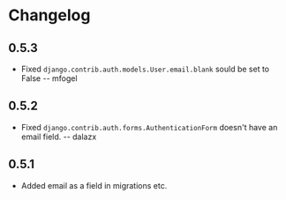 Changelog
=========

0.5.3
-----
 * Fixed `django.contrib.auth.models.User.email.blank` sould be set to False -- mfogel

0.5.2
-----
 * Fixed `django.contrib.auth.forms.AuthenticationForm` doesn't have an email field. -- dalazx

0.5.1
-----
 * Added email as a field in migrations etc.
